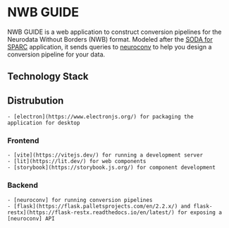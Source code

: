 # NWB GUIDE

NWB GUIDE is a web application to construct conversion pipelines for the Neurodata Without Borders (NWB) format. Modeled after the [SODA for SPARC]() application, it sends queries to [neuroconv] to help you design a conversion pipeline for your data.

## Technology Stack
## Distrubution
    - [electron](https://www.electronjs.org/) for packaging the application for desktop

### Frontend
    - [vite](https://vitejs.dev/) for running a development server
    - [lit](https://lit.dev/) for web components
    - [storybook](https://storybook.js.org/) for component development

### Backend
    - [neuroconv] for running conversion pipelines
    - [flask](https://flask.palletsprojects.com/en/2.2.x/) and flask-restx](https://flask-restx.readthedocs.io/en/latest/) for exposing a [neuroconv] API

[neuroconv]: https://github.com/catalystneuro/neuroconv